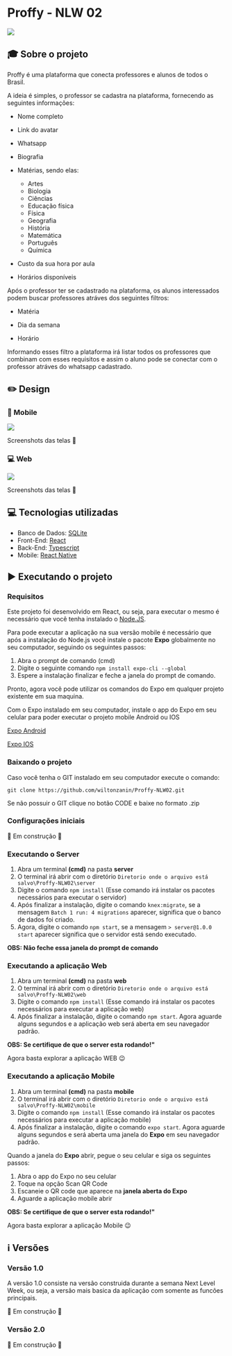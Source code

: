 # Proffy - NLW 02

<img src='assets-github/CapaGeral.svg'>

## :mortar_board: Sobre o projeto

Proffy é uma plataforma que conecta professores e alunos de todos o Brasil.

A ideia é simples, o professor se cadastra na plataforma, fornecendo as seguintes informações:

- Nome completo

- Link do avatar

- Whatsapp

- Biografia

- Matérias, sendo elas:
  - Artes
  - Biologia
  - Ciências
  - Educação física
  - Física
  - Geografia
  - História
  - Matemática
  - Português
  - Química
  
- Custo da sua hora por aula

- Horários disponíveis

Após o professor ter se cadastrado na plataforma, os alunos interessados podem buscar professores atráves dos seguintes filtros:

- Matéria

- Dia da semana

- Horário

Informando esses filtro a plataforma irá listar todos os professores que combinam com esses requisitos e assim o aluno pode se conectar com o professor atráves do whatsapp cadastrado.

## :pencil2: Design

### :iphone: Mobile

<img src='assets-github/CapaMobile.svg'>

Screenshots das telas :construction:

### :computer: Web

<img src='assets-github/ProffyWebVersao1.gif'>

Screenshots das telas :construction:

## :computer: Tecnologias utilizadas

- Banco de Dados: [SQLite](https://www.sqlite.org/index.html)
- Front-End: [React](https://pt-br.reactjs.org/)
- Back-End: [Typescript](https://www.typescriptlang.org/)
- Mobile: [React Native](https://reactnative.dev/)

## :arrow_forward: Executando o projeto

### Requisitos

Este projeto foi desenvolvido em React, ou seja, para executar o mesmo é necessário que você tenha instalado o [Node.JS](https://nodejs.org/en/).

Para pode executar a aplicação na sua versão mobile é necessário que após a instalação do Node.js você instale o pacote **Expo** globalmente no seu computador, seguindo os seguintes passos:

1. Abra o prompt de comando (cmd)
2. Digite o seguinte comando `npm install expo-cli --global`
3. Espere a instalação finalizar e feche a janela do prompt de comando.

Pronto, agora você pode utilizar os comandos do Expo em qualquer projeto existente em sua maquina.

Com o Expo instalado em seu computador, instale o app do Expo em seu celular para poder executar o projeto mobile Android ou IOS

[Expo Android](https://play.google.com/store/apps/details?id=host.exp.exponent)

[Expo IOS](https://apps.apple.com/app/apple-store/id982107779)

### Baixando o projeto

Caso você tenha o GIT instalado em seu computador execute o comando: 

`git clone https://github.com/wiltonzanin/Proffy-NLW02.git`

Se não possuir o GIT clique no botão CODE e baixe no formato .zip

### Configurações iniciais

:construction: Em construção :construction:

### Executando o Server

1. Abra um terminal **(cmd)** na pasta **server**
2. O terminal irá abrir com o diretório `Diretorio onde o arquivo está salvo\Proffy-NLW02\server`
3. Digite o comando `npm install` (Esse comando irá instalar os pacotes necessários para executar o servidor)
4. Após finalizar a instalação, digite o comando `knex:migrate`, se a mensagem `Batch 1 run: 4 migrations` aparecer, significa que o banco de dados foi criado.
5. Agora, digite o comando `npm start`, se a mensagem `> server@1.0.0 start` aparecer significa que o servidor está sendo executado.

**OBS: Não feche essa janela do prompt de comando**

### Executando a aplicação Web

1. Abra um terminal **(cmd)** na pasta **web**
2. O terminal irá abrir com o diretório `Diretorio onde o arquivo está salvo\Proffy-NLW02\web`
3. Digite o comando `npm install` (Esse comando irá instalar os pacotes necessários para executar a aplicação web)
4. Após finalizar a instalação, digite o comando `npm start`. Agora aguarde alguns segundos e a aplicação web será aberta em seu navegador padrão.

**OBS: Se certifique de que o server esta rodando!"**

Agora basta explorar a aplicação WEB :wink:

### Executando a aplicação Mobile

1. Abra um terminal **(cmd)** na pasta **mobile**
2. O terminal irá abrir com o diretório `Diretorio onde o arquivo está salvo\Proffy-NLW02\mobile`
3. Digite o comando `npm install` (Esse comando irá instalar os pacotes necessários para executar a aplicação mobile)
4. Após finalizar a instalação, digite o comando `expo start`. Agora aguarde alguns segundos e será aberta uma janela do **Expo** em seu navegador padrão.

Quando a janela do **Expo** abrir, pegue o seu celular e siga os seguintes passos:

1. Abra o app do Expo no seu celular
2. Toque na opção Scan QR Code
3. Escaneie o QR code que aparece na **janela aberta do Expo**
4. Aguarde a aplicação mobile abrir

**OBS: Se certifique de que o server esta rodando!"**

Agora basta explorar a aplicação Mobile :wink:

## :information_source: Versões

### Versão 1.0

A versão 1.0 consiste na versão construida durante a semana Next Level Week, ou seja, a versão mais basica da aplicação com somente as funcões principais.

:construction: Em construção :construction:

### Versão 2.0

:construction: Em construção :construction:
